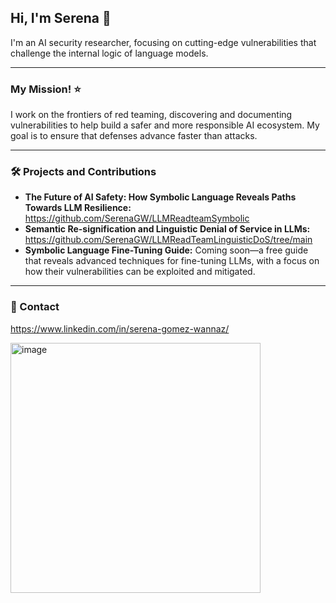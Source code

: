 
## Hi, I'm Serena 👋

I'm an AI security researcher, focusing on cutting-edge vulnerabilities that challenge the internal logic of language models.

---

### My Mission! ⭐️
I work on the frontiers of red teaming, discovering and documenting vulnerabilities to help build a safer and more responsible AI ecosystem. My goal is to ensure that defenses advance faster than attacks.

---

### 🛠️ Projects and Contributions
* **The Future of AI Safety: How Symbolic Language Reveals Paths Towards LLM Resilience:** https://github.com/SerenaGW/LLMReadteamSymbolic
* **Semantic Re-signification and Linguistic Denial of Service in LLMs:** https://github.com/SerenaGW/LLMReadTeamLinguisticDoS/tree/main
* **Symbolic Language Fine-Tuning Guide:** Coming soon—a free guide that reveals advanced techniques for fine-tuning LLMs, with a focus on how their vulnerabilities can be exploited and mitigated.

---

### 📧 Contact
https://www.linkedin.com/in/serena-gomez-wannaz/

<img width="400" height="400" alt="image" src="https://github.com/user-attachments/assets/e432a796-b6b8-48a3-b77c-1869d8a0bcd6" />
